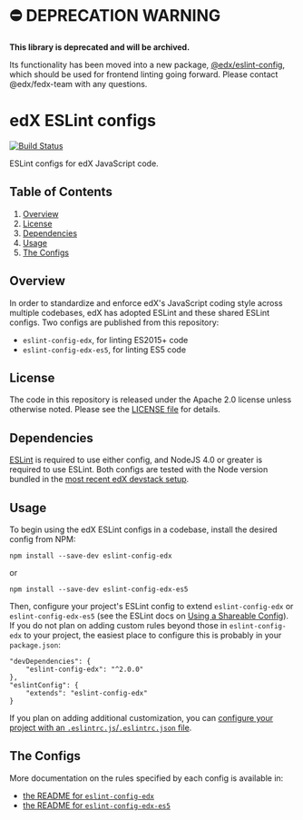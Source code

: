 # ⛔️ DEPRECATION WARNING
**This library is deprecated and will be archived.**

Its functionality has been moved into a new package, [@edx/eslint-config](https://github.com/edx/eslint-config), which should be used for frontend linting going forward. Please contact @edx/fedx-team with any questions.

# edX ESLint configs
[![Build Status](https://travis-ci.org/edx/eslint-config-edx.svg?branch=master)](https://travis-ci.org/edx/eslint-config-edx)

ESLint configs for edX JavaScript code.

## Table of Contents

1. [Overview](#overview)
2. [License](#license)
3. [Dependencies](#dependencies)
4. [Usage](#usage)
5. [The Configs](#the-configs)

## Overview

In order to standardize and enforce edX's JavaScript coding style across multiple codebases, edX has adopted ESLint and these shared ESLint configs. Two configs are published from this repository:

- `eslint-config-edx`, for linting ES2015+ code
- `eslint-config-edx-es5`, for linting ES5 code

## License

The code in this repository is released under the Apache 2.0 license unless otherwise
noted. Please see the [LICENSE file](https://github.com/edx/eslint-config-edx/blob/master/LICENSE) for details.

## Dependencies

[ESLint](http://eslint.org) is required to use either config, and NodeJS 4.0 or greater is required to use ESLint. Both configs are tested with the Node version bundled in the [most recent edX devstack setup](http://edx.readthedocs.io/projects/edx-installing-configuring-and-running/en/latest/installation/install_devstack.html).

## Usage

To begin using the edX ESLint configs in a codebase, install the desired config from NPM:

    npm install --save-dev eslint-config-edx

or

    npm install --save-dev eslint-config-edx-es5

Then, configure your project's ESLint config to extend `eslint-config-edx` or `eslint-config-edx-es5` (see the ESLint docs on [Using a Shareable Config](http://eslint.org/docs/developer-guide/shareable-configs#using-a-shareable-config)). If you do not plan on adding custom rules beyond those in `eslint-config-edx` to your project, the easiest place to configure this is probably in your `package.json`:

    "devDependencies": {
        "eslint-config-edx": "^2.0.0"
    },
    "eslintConfig": {
        "extends": "eslint-config-edx"
    }

If you plan on adding additional customization, you can [configure your project with an `.eslintrc.js`/`.eslintrc.json` file](http://eslint.org/docs/user-guide/configuring#configuration-file-formats).

## The Configs

More documentation on the rules specified by each config is available in:

- [the README for `eslint-config-edx`](https://github.com/edx/eslint-config-edx/blob/master/packages/eslint-config-edx/README.md)
- [the README for `eslint-config-edx-es5`](https://github.com/edx/eslint-config-edx/blob/master/packages/eslint-config-edx-es5/README.md)
